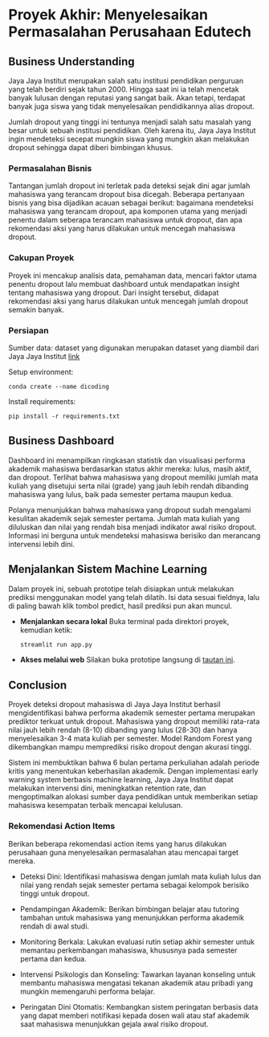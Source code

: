 # Proyek Akhir: Menyelesaikan Permasalahan Perusahaan Edutech

## Business Understanding
Jaya Jaya Institut merupakan salah satu institusi pendidikan perguruan yang telah berdiri sejak tahun 2000. Hingga saat ini ia telah mencetak banyak lulusan dengan reputasi yang sangat baik. Akan tetapi, terdapat banyak juga siswa yang tidak menyelesaikan pendidikannya alias dropout.

Jumlah dropout yang tinggi ini tentunya menjadi salah satu masalah yang besar untuk sebuah institusi pendidikan. Oleh karena itu, Jaya Jaya Institut ingin mendeteksi secepat mungkin siswa yang mungkin akan melakukan dropout sehingga dapat diberi bimbingan khusus.

### Permasalahan Bisnis
Tantangan jumlah dropout ini terletak pada deteksi sejak dini agar jumlah mahasiswa yang terancam dropout bisa dicegah. Beberapa pertanyaan bisnis yang bisa dijadikan acauan sebagai berikut: bagaimana mendeteksi mahasiswa yang terancam dropout, apa komponen utama yang menjadi penentu dalam seberapa terancam mahasiswa untuk dropout, dan apa rekomendasi aksi yang harus dilakukan untuk mencegah mahasiswa dropout.

### Cakupan Proyek
Proyek ini mencakup analisis data, pemahaman data, mencari faktor utama penentu dropout lalu membuat dashboard untuk mendapatkan insight tentang mahasiswa yang dropout. Dari insight tersebut, didapat rekomendasi aksi yang harus dilakukan untuk mencegah jumlah dropout semakin banyak.

### Persiapan

Sumber data: dataset yang digunakan merupakan dataset yang diambil dari Jaya Jaya Institut [link](https://github.com/dicodingacademy/dicoding_dataset/tree/main/students_performance)

Setup environment:
```
conda create --name dicoding
```

Install requirements:
```
pip install -r requirements.txt
```

## Business Dashboard
Dashboard ini menampilkan ringkasan statistik dan visualisasi performa akademik mahasiswa berdasarkan status akhir mereka: lulus, masih aktif, dan dropout. Terlihat bahwa mahasiswa yang dropout memiliki jumlah mata kuliah yang disetujui serta nilai (grade) yang jauh lebih rendah dibanding mahasiswa yang lulus, baik pada semester pertama maupun kedua.

Polanya menunjukkan bahwa mahasiswa yang dropout sudah mengalami kesulitan akademik sejak semester pertama. Jumlah mata kuliah yang diluluskan dan nilai yang rendah bisa menjadi indikator awal risiko dropout. Informasi ini berguna untuk mendeteksi mahasiswa berisiko dan merancang intervensi lebih dini.

## Menjalankan Sistem Machine Learning
Dalam proyek ini, sebuah prototipe telah disiapkan untuk melakukan prediksi menggunakan model yang telah dilatih. Isi data sesuai fieldnya, lalu di paling bawah klik tombol predict, hasil prediksi pun akan muncul.

- **Menjalankan secara lokal**
  Buka terminal pada direktori proyek, kemudian ketik:

  ```bash
  streamlit run app.py
  ```

- **Akses melalui web**
  Silakan buka prototipe langsung di [tautan ini](https://education-institution-project-stevenfo.streamlit.app/).

## Conclusion
Proyek deteksi dropout mahasiswa di Jaya Jaya Institut berhasil mengidentifikasi bahwa performa akademik semester pertama merupakan prediktor terkuat untuk dropout. Mahasiswa yang dropout memiliki rata-rata nilai jauh lebih rendah (8-10) dibanding yang lulus (28-30) dan hanya menyelesaikan 3-4 mata kuliah per semester. Model Random Forest yang dikembangkan mampu memprediksi risiko dropout dengan akurasi tinggi.

Sistem ini membuktikan bahwa 6 bulan pertama perkuliahan adalah periode kritis yang menentukan keberhasilan akademik. Dengan implementasi early warning system berbasis machine learning, Jaya Jaya Institut dapat melakukan intervensi dini, meningkatkan retention rate, dan mengoptimalkan alokasi sumber daya pendidikan untuk memberikan setiap mahasiswa kesempatan terbaik mencapai kelulusan.

### Rekomendasi Action Items
Berikan beberapa rekomendasi action items yang harus dilakukan perusahaan guna menyelesaikan permasalahan atau mencapai target mereka.
- Deteksi Dini: Identifikasi mahasiswa dengan jumlah mata kuliah lulus dan nilai yang rendah sejak semester pertama sebagai kelompok berisiko tinggi untuk dropout.

- Pendampingan Akademik: Berikan bimbingan belajar atau tutoring tambahan untuk mahasiswa yang menunjukkan performa akademik rendah di awal studi.

- Monitoring Berkala: Lakukan evaluasi rutin setiap akhir semester untuk memantau perkembangan mahasiswa, khususnya pada semester pertama dan kedua.

- Intervensi Psikologis dan Konseling: Tawarkan layanan konseling untuk membantu mahasiswa mengatasi tekanan akademik atau pribadi yang mungkin memengaruhi performa belajar.

- Peringatan Dini Otomatis: Kembangkan sistem peringatan berbasis data yang dapat memberi notifikasi kepada dosen wali atau staf akademik saat mahasiswa menunjukkan gejala awal risiko dropout.

